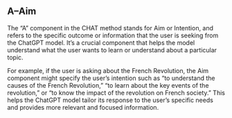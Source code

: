 ## A–Aim

The “A” component in the CHAT method stands for Aim or Intention, and refers to the specific outcome or information that the user is seeking from the ChatGPT model. It’s a crucial component that helps the model understand what the user wants to learn or understand about a particular topic.

For example, if the user is asking about the French Revolution, the Aim component might specify the user’s intention such as “to understand the causes of the French Revolution,” “to learn about the key events of the revolution,” or “to know the impact of the revolution on French society.” This helps the ChatGPT model tailor its response to the user’s specific needs and provides more relevant and focused information.
